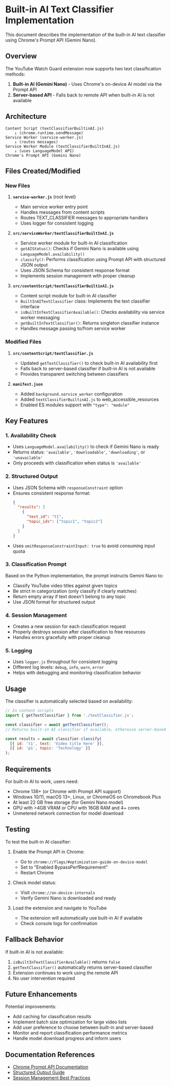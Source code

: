# Built-in AI Text Classifier Implementation

This document describes the implementation of the built-in AI text classifier using Chrome's Prompt API (Gemini Nano).

## Overview

The YouTube Watch Guard extension now supports two text classification methods:
1. **Built-in AI (Gemini Nano)** - Uses Chrome's on-device AI model via the Prompt API
2. **Server-based API** - Falls back to remote API when built-in AI is not available

## Architecture

```
Content Script (textClassifierBuiltinAI.js)
    ↓ (chrome.runtime.sendMessage)
Service Worker (service-worker.js)
    ↓ (routes messages)
Service Worker Module (textClassifierBuiltInAI.js)
    ↓ (uses LanguageModel API)
Chrome's Prompt API (Gemini Nano)
```

## Files Created/Modified

### New Files

1. **`service-worker.js`** (root level)
   - Main service worker entry point
   - Handles messages from content scripts
   - Routes TEXT_CLASSIFIER messages to appropriate handlers
   - Uses logger for consistent logging

2. **`src/serviceWorker/textClassifierBuiltInAI.js`**
   - Service worker module for built-in AI classification
   - `getAIStatus()`: Checks if Gemini Nano is available using `LanguageModel.availability()`
   - `classify()`: Performs classification using Prompt API with structured JSON output
   - Uses JSON Schema for consistent response format
   - Implements session management with proper cleanup

3. **`src/contentScript/textClassifierBuiltinAI.js`**
   - Content script module for built-in AI classifier
   - `BuiltInAITextClassifier` class: Implements the text classifier interface
   - `isBuiltInTextClassifierAvailable()`: Checks availability via service worker messaging
   - `getBuiltInTextClassifier()`: Returns singleton classifier instance
   - Handles message passing to/from service worker

### Modified Files

1. **`src/contentScript/textClassifier.js`**
   - Updated `getTextClassifier()` to check built-in AI availability first
   - Falls back to server-based classifier if built-in AI is not available
   - Provides transparent switching between classifiers

2. **`manifest.json`**
   - Added `background.service_worker` configuration
   - Added `textClassifierBuiltinAI.js` to web_accessible_resources
   - Enabled ES modules support with `"type": "module"`

## Key Features

### 1. Availability Check
- Uses `LanguageModel.availability()` to check if Gemini Nano is ready
- Returns status: `'available'`, `'downloadable'`, `'downloading'`, or `'unavailable'`
- Only proceeds with classification when status is `'available'`

### 2. Structured Output
- Uses JSON Schema with `responseConstraint` option
- Ensures consistent response format:
  ```json
  {
    "results": [
      {
        "text_id": "t1",
        "topic_ids": ["topic1", "topic2"]
      }
    ]
  }
  ```
- Uses `omitResponseConstraintInput: true` to avoid consuming input quota

### 3. Classification Prompt
Based on the Python implementation, the prompt instructs Gemini Nano to:
- Classify YouTube video titles against given topics
- Be strict in categorization (only classify if clearly matches)
- Return empty array if text doesn't belong to any topic
- Use JSON format for structured output

### 4. Session Management
- Creates a new session for each classification request
- Properly destroys session after classification to free resources
- Handles errors gracefully with proper cleanup

### 5. Logging
- Uses `logger.js` throughout for consistent logging
- Different log levels: `debug`, `info`, `warn`, `error`
- Helps with debugging and monitoring classification behavior

## Usage

The classifier is automatically selected based on availability:

```javascript
// In content scripts
import { getTextClassifier } from './textClassifier.js';

const classifier = await getTextClassifier();
// Returns built-in AI classifier if available, otherwise server-based

const results = await classifier.classify(
  [{ id: 't1', text: 'Video title here' }],
  [{ id: 'p1', topic: 'Technology' }]
);
```

## Requirements

For built-in AI to work, users need:
- Chrome 138+ (or Chrome with Prompt API support)
- Windows 10/11, macOS 13+, Linux, or ChromeOS on Chromebook Plus
- At least 22 GB free storage (for Gemini Nano model)
- GPU with >4GB VRAM or CPU with 16GB RAM and 4+ cores
- Unmetered network connection for model download

## Testing

To test the built-in AI classifier:

1. Enable the Prompt API in Chrome:
   - Go to `chrome://flags/#optimization-guide-on-device-model`
   - Set to "Enabled BypassPerfRequirement"
   - Restart Chrome

2. Check model status:
   - Visit `chrome://on-device-internals`
   - Verify Gemini Nano is downloaded and ready

3. Load the extension and navigate to YouTube
   - The extension will automatically use built-in AI if available
   - Check console logs for confirmation

## Fallback Behavior

If built-in AI is not available:
1. `isBuiltInTextClassifierAvailable()` returns `false`
2. `getTextClassifier()` automatically returns server-based classifier
3. Extension continues to work using the remote API
4. No user intervention required

## Future Enhancements

Potential improvements:
- Add caching for classification results
- Implement batch size optimization for large video lists
- Add user preference to choose between built-in and server-based
- Monitor and report classification performance metrics
- Handle model download progress and inform users

## Documentation References

- [Chrome Prompt API Documentation](https://developer.chrome.com/docs/ai/prompt-api)
- [Structured Output Guide](https://developer.chrome.com/docs/ai/prompt-api#structured-output)
- [Session Management Best Practices](https://developer.chrome.com/docs/ai/prompt-api#session-management)

